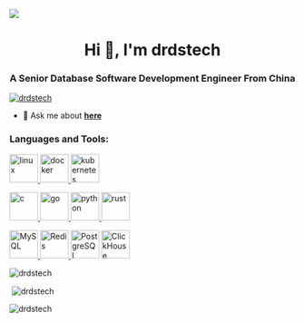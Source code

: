 
![](https://visitor-badge.glitch.me/badge?page_id=drdstech.readme)


<h1 align="center">Hi 👋, I'm drdstech</h1>
<h3 align="center">A Senior Database Software Development Engineer From China</h3>

<p align="left"> <a href="https://github.com/ryo-ma/github-profile-trophy"><img src="https://github-profile-trophy.vercel.app/?username=drdstech" alt="drdstech" /></a> </p>

- 💬 Ask me about **[here](https://github.com/drdstech/drdstech/issues)**


<h3 align="left">Languages and Tools:</h3>
<p align="left">
  <a href="https://www.linux.org/" target="_blank"> <img src="./svg/linux.svg" alt="linux" width="50" height="50"/> </a>
  <a href="https://www.docker.com/" target="_blank"> <img src="./svg/docker.svg" alt="docker" width="50" height="50"/> </a> 
  <a href="https://kubernetes.io" target="_blank"><img src="./svg/kubernetes.svg" alt="kubernetes" width="50" height="50"/> </a>
</p>
<p align="left"> 
  <a href="https://www.cprogramming.com/" target="_blank"> <img src="./svg/cplusplus.svg" alt="c" width="50" height="50"/> </a>
  <a href="https://golang.org" target="_blank"> <img src="./svg/golang.svg" alt="go" width="50" height="50"/> </a> 
  <a href="https://www.python.org" target="_blank"> <img src="./svg/python.svg" alt="python" width="50" height="50"/> </a>
  <a href="https://www.rust-lang.org/" target="_blank"> <img src="./svg/rust.svg" alt="rust" width="50" height="50"/></a>
</p>
<p>
  <a href="https://www.mysql.com/" target="_blank"><img src="./svg/mysql.svg" alt="MySQL" width="50" height="50"/>
  <a href="https://redis.io/" target="_blank"><img src="./svg/redis.svg" alt="Redis" width="50" height="50"/>
  <a href="https://www.postgresql.org/" target="_blank"> <img src="./svg/postgresql.svg" alt="PostgreSQL" width="50" height="50"/></a> 
  <a href="https://clickhouse.tech/" target="_blank"> <img src="./svg/clickhouse.svg" alt="ClickHouse" width="50" height="50"/></a> 
</p>
  

<p><img align="center" src="https://github-readme-stats.vercel.app/api/top-langs?username=drdstech&show_icons=true&locale=en&layout=compact&count_private=true&theme=radical" alt="drdstech" /></p>

<p>&nbsp;<img align="center" src="https://github-readme-stats.vercel.app/api?username=drdstech&show_icons=true&locale=en&count_private=true&theme=radical" alt="drdstech" /></p>

<p><img align="left" src="https://github-readme-streak-stats.herokuapp.com/?user=drdstech&count_private=true&theme=radical" alt="drdstech" /></p>




<!--
**drdstech/drdstech** is a ✨ _special_ ✨ repository because its `README.md` (this file) appears on your GitHub profile.

Here are some ideas to get you started:

- 🔭 I’m currently working on ...
- 🌱 I’m currently learning ...
- 👯 I’m looking to collaborate on ...
- 🤔 I’m looking for help with ...
- 💬 Ask me about ...
- 📫 How to reach me: ...
- 😄 Pronouns: ...
- ⚡ Fun fact: ...
-->

